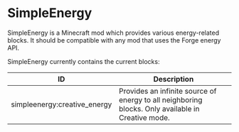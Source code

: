 # SimpleEnergy

SimpleEnergy is a Minecraft mod which provides various energy-related blocks.
It should be compatible with any mod that uses the Forge energy API.

SimpleEnergy currently contains the current blocks:

| ID | Description |
|----|-------------|
|simpleenergy:creative_energy|Provides an infinite source of energy to all neighboring blocks. Only available in Creative mode.|
